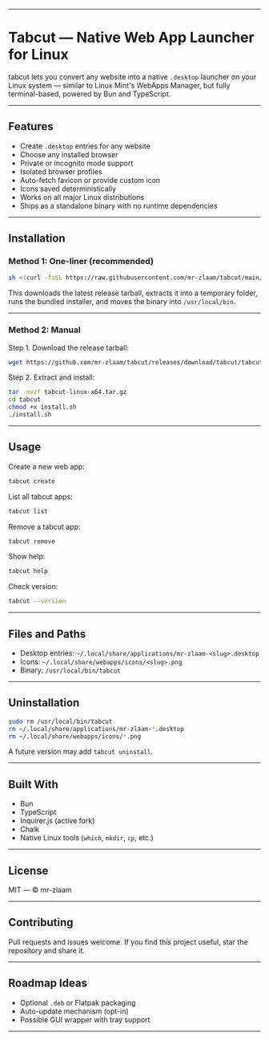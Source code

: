 
---

# Tabcut — Native Web App Launcher for Linux

tabcut lets you convert any website into a native `.desktop` launcher on your Linux system — similar to Linux Mint's WebApps Manager, but fully terminal-based, powered by Bun and TypeScript.

---

## Features

* Create `.desktop` entries for any website
* Choose any installed browser
* Private or incognito mode support
* Isolated browser profiles
* Auto-fetch favicon or provide custom icon
* Icons saved deterministically
* Works on all major Linux distributions
* Ships as a standalone binary with no runtime dependencies

---

## Installation

### Method 1: One-liner (recommended)

```bash
sh <(curl -fsSL https://raw.githubusercontent.com/mr-zlaam/tabcut/main/tabcut-install.sh)
```

This downloads the latest release tarball, extracts it into a temporary folder, runs the bundled installer, and moves the binary into `/usr/local/bin`.

---

### Method 2: Manual

Step 1. Download the release tarball:

```bash
wget https://github.com/mr-zlaam/tabcut/releases/download/tabcut/tabcut-linux-x64.tar.gz
```

Step 2. Extract and install:

```bash
tar -xvzf tabcut-linux-x64.tar.gz
cd tabcut
chmod +x install.sh
./install.sh
```

---

## Usage

Create a new web app:

```bash
tabcut create
```

List all tabcut apps:

```bash
tabcut list
```

Remove a tabcut app:

```bash
tabcut remove
```

Show help:

```bash
tabcut help
```

Check version:

```bash
tabcut --version
```

---

## Files and Paths

* Desktop entries: `~/.local/share/applications/mr-zlaam-<slug>.desktop`
* Icons: `~/.local/share/webapps/icons/<slug>.png`
* Binary: `/usr/local/bin/tabcut`

---

## Uninstallation

```bash
sudo rm /usr/local/bin/tabcut
rm ~/.local/share/applications/mr-zlaam-*.desktop
rm ~/.local/share/webapps/icons/*.png
```

A future version may add `tabcut uninstall`.

---

## Built With

* Bun
* TypeScript
* Inquirer.js (active fork)
* Chalk
* Native Linux tools (`which`, `mkdir`, `cp`, etc.)

---

## License

MIT — © mr-zlaam

---

## Contributing

Pull requests and issues welcome. If you find this project useful, star the repository and share it.

---

## Roadmap Ideas

* Optional `.deb` or Flatpak packaging
* Auto-update mechanism (opt-in)
* Possible GUI wrapper with tray support

---
